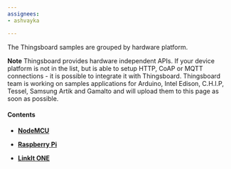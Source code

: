 ```yaml
---
assignees:
- ashvayka

---
```


The Thingsboard samples are grouped by hardware platform. 

**Note** Thingsboard provides hardware independent APIs. 
If your device platform is not in the list, but is able to setup HTTP, CoAP or MQTT connections - it is possible to integrate it with Thingsboard.
Thingsboard team is working on samples applications for 
Arduino, Intel Edison, C.H.I.P, Tessel, Samsung Artik and Gamalto 
and will upload them to this page as soon as possible.   

#### Contents

 - [**NodeMCU**](/docs/samples/nodemcu/)

 - [**Raspberry Pi**](/docs/samples/raspberry/)
 
 - [**LinkIt ONE**](/docs/samples/linkit-one/) 
